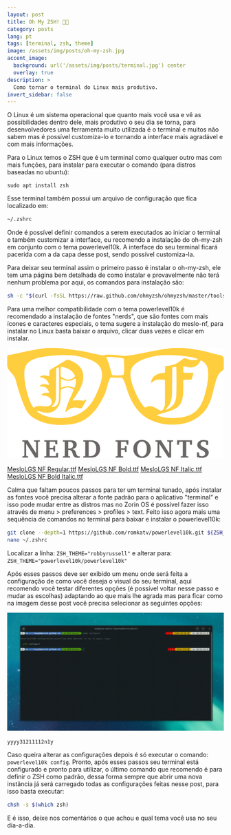 ```yaml
---
layout: post
title: Oh My ZSH! 👨‍💻
category: posts
lang: pt
tags: [terminal, zsh, theme]
image: /assets/img/posts/oh-my-zsh.jpg
accent_image: 
  background: url('/assets/img/posts/terminal.jpg') center 
  overlay: true
description: >
  Como tornar o terminal do Linux mais produtivo.
invert_sidebar: false
---
```


O Linux é um sistema operacional que quanto mais você usa e vê as possibilidades dentro dele, mais produtivo o seu dia se torna, para desenvolvedores uma ferramenta muito utilizada é o terminal e muitos não sabem mas é possível customiza-lo e tornando a interface mais agradável e com mais informações.

Para o Linux temos o ZSH que é um terminal como qualquer outro mas com mais funções, para instalar para executar o comando (para distros baseadas no ubuntu):

```
sudo apt install zsh
```

Esse terminal também possui um arquivo de configuração que fica localizado em:

```bash
~/.zshrc
```

Onde é possível definir comandos a serem executados ao iniciar o terminal e também customizar a interface, eu recomendo a instalação do oh-my-zsh em conjunto com o tema powerlevel10k. A interface do seu terminal ficará pacerida com a da capa desse post, sendo possível customiza-la.

Para deixar seu terminal assim o primeiro passo é instalar o oh-my-zsh, ele tem uma página bem detalhada de como instalar e provavelmente não terá nenhum problema por aqui, os comandos para instalação são:

```bash
sh -c "$(curl -fsSL https://raw.github.com/ohmyzsh/ohmyzsh/master/tools/install.sh)"
```

Para uma melhor compatibilidade com o tema powerlevel10k é recomendado a instalação de fontes "nerds", que são fontes com mais ícones e caracteres especiais, o tema sugere a instalação do meslo-nf, para instalar no Linux basta baixar o arquivo, clicar duas vezes e clicar em instalar.

![Nerd Fonts](/assets/img/posts/nerd-fonts-logo.svg "Nerd Fonts")

[MesloLGS NF Regular.ttf](https://github.com/romkatv/powerlevel10k-media/raw/master/MesloLGS%20NF%20Regular.ttf)
[MesloLGS NF Bold.ttf](https://github.com/romkatv/powerlevel10k-media/raw/master/MesloLGS%20NF%20Bold.ttf)
[MesloLGS NF Italic.ttf](https://github.com/romkatv/powerlevel10k-media/raw/master/MesloLGS%20NF%20Italic.ttf) 
[MesloLGS NF Bold Italic.ttf](https://github.com/romkatv/powerlevel10k-media/raw/master/MesloLGS%20NF%20Bold%20Italic.ttf)


Calma que faltam poucos passos para ter um terminal tunado, após instalar as fontes você precisa alterar a fonte padrão para o aplicativo "terminal" e isso pode mudar entre as distros mas no Zorin OS é possível fazer isso através de menu > preferences > profiles > text. Feito isso agora mais uma sequência de comandos no terminal para baixar e instalar o powerlevel10k:

```bash
git clone --depth=1 https://github.com/romkatv/powerlevel10k.git ${ZSH_CUSTOM:-$HOME/.oh-my-zsh/custom}/themes/powerlevel10k
nano ~/.zshrc
```

Localizar a linha: ```ZSH_THEME="robbyrussell"``` e alterar para: ```ZSH_THEME="powerlevel10k/powerlevel10k"```

Após esses passos deve ser exibido um menu onde será feita a configuração de como você deseja o visual do seu terminal, aqui recomendo você testar diferentes opções (é possível voltar nesse passo e mudar as escolhas) adaptando ao que mais lhe agrada mas para ficar como na imagem desse post você precisa selecionar as seguintes opções:

![Powerlevel10k Config](/assets/img/posts/zsh-config.gif "Powerlevel10k Config")
```
yyyy31211112n1y
```

Caso queira alterar as configurações depois é só executar o comando: ```powerlevel10k config```. Pronto, após esses passos seu terminal está configurado e pronto para utilizar, o último comando que recomendo é para definir o ZSH como padrão, dessa forma sempre que abrir uma nova instância já será carregado todas as configurações feitas nesse post, para isso basta executar:

```bash
chsh -s $(which zsh)
```

E é isso, deixe nos comentários o que achou e qual tema você usa no seu dia-a-dia.
